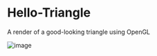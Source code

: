 # Hello-Triangle
A render of a good-looking triangle using OpenGL

![image](https://github.com/richardiwnl/Hello-Triangle/assets/89407044/adaa86fe-f73c-4b03-8188-69a2e184f173)
